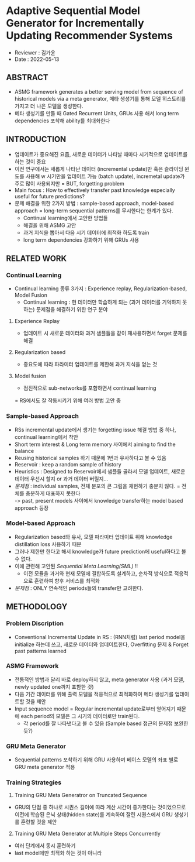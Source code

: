 # Adaptive Sequential Model Generator for Incrementally Updating Recommender Systems      

* Reviewer : 김가윤   
* Date : 2022-05-13   
   
## ABSTRACT   
* ASMG framework generates a better serving model from sequence of historical models via a meta generator, 메타 생성기를 통해 모델 히스토리를 가지고 더 나은 모델을 생성한다.   
* 메타 생성기를 만들 때 Gated Recurrent Units, GRUs 사용 해서 long term dependencies 포착해 ability를 최대화한다   

## INTRODUCTION   
* 업데이트가 중요해진 요즘, 새로운 데이터가 나타날 때마다 시기적으로 업데이트를 하는 것이 중요   
* 이전 연구에서는 새롭게 나타난 데이터 (incremental update)만 혹은 슬라이딩 윈도를 사용해 w 시기만을 업데이트 가능 (batch update), incremetal update가 주로 많이 사용되지만 = BUT, forgetting problem   
* Main focus : How to effectively transfer past knowledge especially useful for future predictions?   
* 문제 해결을 위한 2가지 방법 : sample-based approach, model-based approach = long-term sequential patterns를 무시한다는 한계가 있다.    
    * Continual learning에서 고안한 방법들
    * 해결을 위해 ASMG 고안
    * 과거 지식을 뽑아서 다음 시기 데이터에 최적화 하도록 train   
    * long term dependencies 강화하기 위해 GRUs 사용

## RELATED WORK   
### Continual Learning   
* Continual learning 종류 3가지 : Experience replay, Regularization-based, Model Fusion    
    * Continual learning : 현 데이터만 학습하게 되는 (과거 데이터를 기억하지 못하는) 문제점을 해결하기 위한 연구 분야
1. Experience Replay    
    *  업데이트 시 새로운 데이터와 과거 샘플들을 같이 재사용하면서 forget 문제를 해결    
2. Regularization based   
    * 중요도에 따라 파라미터 업데이트를 제한해 과거 지식을 얻는 것    
3. Model fusion    
    * 점진적으로 sub-networks를 포함하면서 continual learning   


    = RS에서도 잘 작동시키기 위해 여러 방법 고안 중

### Sample-based Approach   
* RSs incremental update에서 생기는 forgetting issue 해결 방법 중 하나, continual learning에서 착안   
* Short term interest & Long term memory 사이에서 aiming to find the balance
* Reusing historical samples 하기 때문에 1번과 유사하다고 볼 수 있음   
* Reservoir : keep a random sample of history
* Heuristics : Designed to Reservoir에서 샘플들 골라서 모델 업데이트, 새로운 데이터 우선시 할지 or 과거 데이터 버릴지...    
* *문제점* : individual samples, 전체 분포의 큰 그림을 재현하기 충분치 않다. = 전체를 충분하게 대표하지 못한다   
    -> past, present models 사이에서 knowledge transfer하는 model based approach 등장   

### Model-based Approach   
* Regularization based와 유사, 모델 파라미터 업데이트 위해 knowledge distillation loss 사용하기 때문   
* 그러나 제한만 한다고 해서 knowledge가 future prediction에 useful하다고 볼 수 없다.   
* 이에 관련해 고안된 *Sequential Meta Learning(SML)* !!   
    - 이전 모듈을 과거와 현재 모델에 결합하도록 설계하고, 순차적 방식으로 적응적으로 훈련하여 향후 서비스를 최적화   
* *문제점* : ONLY 연속적인 periods들의 transfer만 고려한다.   

## METHODOLOGY   
### Problem Discription   
* Conventional Incremental Update in RS : (RNN처럼) last period model을 initialize 하는데 쓰고, 새로운 데이터와 업데이트한다, Overfitting 문제 & Forget past patterns learned   

### ASMG Framework   
* 전통적인 방법과 달리 바로 deploy하지 않고, meta generator 사용 (과거 모델, newly updated one까지 포함한 것)   
* 다음 기간 데이터를 위해 출력 모델을 적응적으로 최적화하여 메타 생성기를 업데이트할 것을 제안   
* Input sequence model = Regular incremental update로부터 얻어지기 때문에 each period의 모델은 그 시기의 데이터로만 train된다.   
    * 각 period를 잘 나타낸다고 볼 수 있음 (Sample based 접근의 문제점 보완한듯?)   

### GRU Meta Generator    
* Sequential patterns 포착하기 위해 GRU 사용하며 베이스 모델의 좌표 별로 GRU meta generator 적용   

### Training Strategies   
1. Training GRU Meta Generatror on Truncated Sequence   
* GRU의 단점 중 하나로 시퀀스 길이에 따라 계산 시간이 증가한다는 것이었으므로 이전에 학습된 은닉 상태(hidden state)를 계속하여 잘린 시퀀스에서 GRU 생성기를 훈련할 것을 제안   
2. Training GRU Meta Generator at Multiple Steps Concurrently   
* 여러 단계에서 동시 훈련하기   
* last model에만 최적화 하는 것이 아니라 